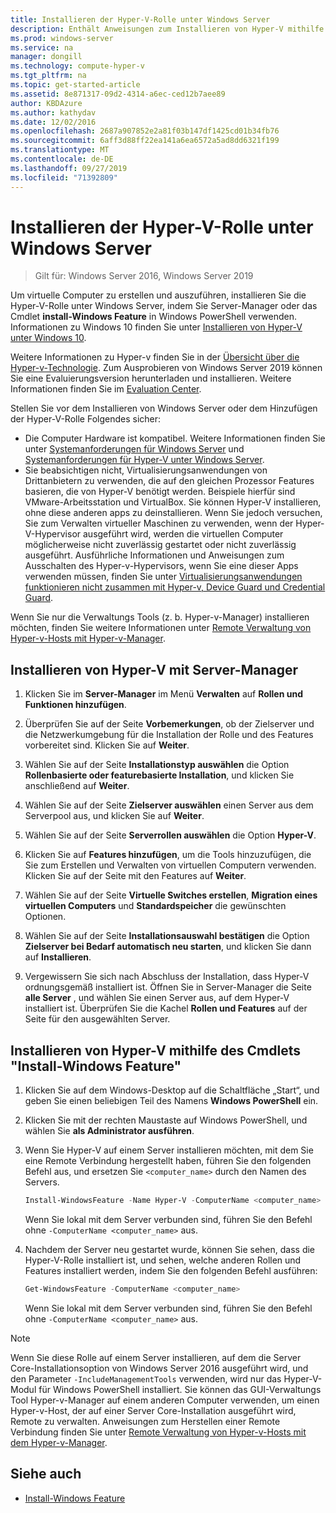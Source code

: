```yaml
---
title: Installieren der Hyper-V-Rolle unter Windows Server
description: Enthält Anweisungen zum Installieren von Hyper-V mithilfe von Server-Manager oder Windows PowerShell.
ms.prod: windows-server
ms.service: na
manager: dongill
ms.technology: compute-hyper-v
ms.tgt_pltfrm: na
ms.topic: get-started-article
ms.assetid: 8e871317-09d2-4314-a6ec-ced12b7aee89
author: KBDAzure
ms.author: kathydav
ms.date: 12/02/2016
ms.openlocfilehash: 2687a907852e2a81f03b147df1425cd01b34fb76
ms.sourcegitcommit: 6aff3d88ff22ea141a6ea6572a5ad8dd6321f199
ms.translationtype: MT
ms.contentlocale: de-DE
ms.lasthandoff: 09/27/2019
ms.locfileid: "71392809"
---
```

# <a name="install-the-hyper-v-role-on-windows-server"></a>Installieren der Hyper-V-Rolle unter Windows Server

>Gilt für: Windows Server 2016, Windows Server 2019
  
Um virtuelle Computer zu erstellen und auszuführen, installieren Sie die Hyper-V-Rolle unter Windows Server, indem Sie Server-Manager oder das Cmdlet **install-Windows Feature** in Windows PowerShell verwenden. Informationen zu Windows 10 finden Sie unter [Installieren von Hyper-V unter Windows 10](https://docs.microsoft.com/virtualization/hyper-v-on-windows/quick-start/enable-hyper-v).

Weitere Informationen zu Hyper-v finden Sie in der [Übersicht über die Hyper-v-Technologie](../Hyper-V-Technology-Overview.md). Zum Ausprobieren von Windows Server 2019 können Sie eine Evaluierungsversion herunterladen und installieren. Weitere Informationen finden Sie im [Evaluation Center](https://www.microsoft.com/evalcenter/evaluate-windows-server-2019).

Stellen Sie vor dem Installieren von Windows Server oder dem Hinzufügen der Hyper-V-Rolle Folgendes sicher:
- Die Computer Hardware ist kompatibel. Weitere Informationen finden Sie unter [Systemanforderungen für Windows Server](../../../get-started/System-Requirements.md) und [Systemanforderungen für Hyper-V unter Windows Server](../System-requirements-for-Hyper-V-on-Windows.md).
- Sie beabsichtigen nicht, Virtualisierungsanwendungen von Drittanbietern zu verwenden, die auf den gleichen Prozessor Features basieren, die von Hyper-V benötigt werden. Beispiele hierfür sind VMware-Arbeitsstation und VirtualBox. Sie können Hyper-V installieren, ohne diese anderen apps zu deinstallieren. Wenn Sie jedoch versuchen, Sie zum Verwalten virtueller Maschinen zu verwenden, wenn der Hyper-V-Hypervisor ausgeführt wird, werden die virtuellen Computer möglicherweise nicht zuverlässig gestartet oder nicht zuverlässig ausgeführt. Ausführliche Informationen und Anweisungen zum Ausschalten des Hyper-v-Hypervisors, wenn Sie eine dieser Apps verwenden müssen, finden Sie unter [Virtualisierungsanwendungen funktionieren nicht zusammen mit Hyper-v, Device Guard und Credential Guard](https://support.microsoft.com/help/3204980/virtualization-applications-do-not-work-together-with-hyper-v-device-g).

Wenn Sie nur die Verwaltungs Tools (z. b. Hyper-v-Manager) installieren möchten, finden Sie weitere Informationen unter [Remote Verwaltung von Hyper-v-Hosts mit Hyper-v-Manager](../Manage/Remotely-manage-Hyper-V-hosts.md).
  
## <a name="install-hyper-v-by-using-server-manager"></a>Installieren von Hyper-V mit Server-Manager  
  
1. Klicken Sie im **Server-Manager** im Menü **Verwalten** auf **Rollen und Funktionen hinzufügen**.  
  
2. Überprüfen Sie auf der Seite **Vorbemerkungen**, ob der Zielserver und die Netzwerkumgebung für die Installation der Rolle und des Features vorbereitet sind. Klicken Sie auf **Weiter**.  
  
3. Wählen Sie auf der Seite **Installationstyp auswählen** die Option **Rollenbasierte oder featurebasierte Installation**, und klicken Sie anschließend auf **Weiter**.  
  
4. Wählen Sie auf der Seite **Zielserver auswählen** einen Server aus dem Serverpool aus, und klicken Sie auf **Weiter**.  
  
5. Wählen Sie auf der Seite **Serverrollen auswählen** die Option **Hyper-V**.  
  
6. Klicken Sie auf **Features hinzufügen**, um die Tools hinzuzufügen, die Sie zum Erstellen und Verwalten von virtuellen Computern verwenden. Klicken Sie auf der Seite mit den Features auf **Weiter**.  
  
7. Wählen Sie auf der Seite **Virtuelle Switches erstellen**, **Migration eines virtuellen Computers** und **Standardspeicher** die gewünschten Optionen.  
  
8. Wählen Sie auf der Seite **Installationsauswahl bestätigen** die Option **Zielserver bei Bedarf automatisch neu starten**, und klicken Sie dann auf **Installieren**.  
  
9. Vergewissern Sie sich nach Abschluss der Installation, dass Hyper-V ordnungsgemäß installiert ist. Öffnen Sie in Server-Manager die Seite **alle Server** , und wählen Sie einen Server aus, auf dem Hyper-V installiert ist. Überprüfen Sie die Kachel **Rollen und Features** auf der Seite für den ausgewählten Server.  
  
## <a name="install-hyper-v-by-using-the-install-windowsfeature-cmdlet"></a>Installieren von Hyper-V mithilfe des Cmdlets "Install-Windows Feature"  
  
1. Klicken Sie auf dem Windows-Desktop auf die Schaltfläche „Start“, und geben Sie einen beliebigen Teil des Namens **Windows PowerShell** ein.  
  
2. Klicken Sie mit der rechten Maustaste auf Windows PowerShell, und wählen Sie **als Administrator ausführen**.  
  
3. Wenn Sie Hyper-V auf einem Server installieren möchten, mit dem Sie eine Remote Verbindung hergestellt haben, führen Sie den folgenden Befehl aus, und ersetzen Sie `<computer_name>` durch den Namen des Servers.  
  
    ```powershell
    Install-WindowsFeature -Name Hyper-V -ComputerName <computer_name> -IncludeManagementTools -Restart  
    ```  
  
    Wenn Sie lokal mit dem Server verbunden sind, führen Sie den Befehl ohne `-ComputerName <computer_name>` aus.  
  
4. Nachdem der Server neu gestartet wurde, können Sie sehen, dass die Hyper-V-Rolle installiert ist, und sehen, welche anderen Rollen und Features installiert werden, indem Sie den folgenden Befehl ausführen:  
  
    ```powershell
    Get-WindowsFeature -ComputerName <computer_name>  
    ```  
  
    Wenn Sie lokal mit dem Server verbunden sind, führen Sie den Befehl ohne `-ComputerName <computer_name>` aus.  
  
> [!NOTE]  
> Wenn Sie diese Rolle auf einem Server installieren, auf dem die Server Core-Installationsoption von Windows Server 2016 ausgeführt wird, und den Parameter `-IncludeManagementTools` verwenden, wird nur das Hyper-V-Modul für Windows PowerShell installiert. Sie können das GUI-Verwaltungs Tool Hyper-v-Manager auf einem anderen Computer verwenden, um einen Hyper-v-Host, der auf einer Server Core-Installation ausgeführt wird, Remote zu verwalten. Anweisungen zum Herstellen einer Remote Verbindung finden Sie unter [Remote Verwaltung von Hyper-v-Hosts mit dem Hyper-v-Manager](../Manage/Remotely-manage-Hyper-V-hosts.md).  
  
## <a name="see-also"></a>Siehe auch  
  
- [Install-Windows Feature](https://docs.microsoft.com/powershell/module/Microsoft.Windows.ServerManager.Migration/Install-WindowsFeature)  
